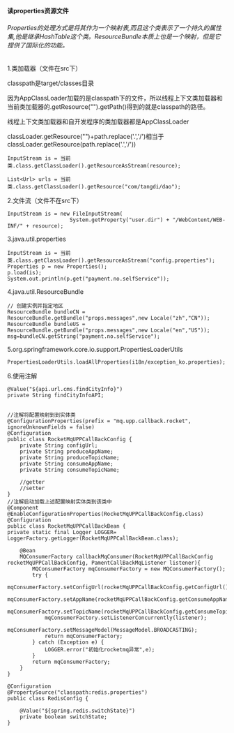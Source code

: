 #### 读properties资源文件
######   Properties的处理方式是将其作为一个映射表,而且这个类表示了一个持久的属性集,他是继承HashTable这个类。ResourceBundle本质上也是一个映射，但是它提供了国际化的功能。  


1.类加载器（文件在src下）

classpath是target/classes目录

因为AppClassLoader加载的是classpath下的文件，所以线程上下文类加载器和当前类加载器的.getResource("").getPath()得到的就是classpath的路径。

线程上下文类加载器和自开发程序的类加载器都是AppClassLoader

classLoader.getResource("")+path.replace('.','/')相当于classLoader.getResource(path.replace('.','/'))
```
InputStream is = 当前类.class.getClassLoader().getResourceAsStream(resource);

List<Url> urls = 当前类.class.getClassLoader().getResource("com/tangdi/dao");
```

2.文件流（文件不在src下）

```
InputStream is = new FileInputStream(
                    System.getProperty("user.dir") + "/WebContent/WEB-INF/" + resource);
```


3.java.util.properties

```
InputStream is = 当前类.class.getClassLoader().getResourceAsStream("config.properties");
Properties p = new Properties();
p.load(is);
System.out.println(p.get("payment.no.selfService"));
```

4.java.util.ResourceBundle

```
// 创建实例并指定地区
ResourceBundle bundleCN = ResourceBundle.getBundle("props.messages",new Locale("zh","CN"));
ResourceBundle bundleUS = ResourceBundle.getBundle("props.messages",new Locale("en","US"));
msg=bundleCN.getString("payment.no.selfService");
```


5.org.springframework.core.io.support.PropertiesLoaderUtils

```
PropertiesLoaderUtils.loadAllProperties(i18n/exception_ko.properties);
```

6.使用注解

```
@Value("${api.url.cms.findCityInfo}")
private String findCityInfoAPI;
```
```

//注解将配置映射到到实体类
@ConfigurationProperties(prefix = "mq.upp.callback.rocket", ignoreUnknownFields = false)
@Configuration
public class RocketMqUPPCallBackConfig {
    private String configUrl;
    private String produceAppName;
    private String produceTopicName;
    private String consumeAppName;
    private String consumeTopicName;
    
    //getter
    //setter
}
//注解启动加载上述配置映射实体类到该类中
@Component
@EnableConfigurationProperties(RocketMqUPPCallBackConfig.class)
@Configuration
public class RocketMqUPPCallBackBean {
private static final Logger LOGGER= LoggerFactory.getLogger(RocketMqUPPCallBackBean.class);

    @Bean
    MQConsumerFactory callbackMqConsumer(RocketMqUPPCallBackConfig rocketMqUPPCallBackConfig, PamentCallBackMqListener listener){
        MQConsumerFactory mqConsumerFactory = new MQConsumerFactory();
        try {
            mqConsumerFactory.setConfigUrl(rocketMqUPPCallBackConfig.getConfigUrl());
            mqConsumerFactory.setAppName(rocketMqUPPCallBackConfig.getConsumeAppName());
            mqConsumerFactory.setTopicName(rocketMqUPPCallBackConfig.getConsumeTopicName());
            mqConsumerFactory.setListenerConcurrently(listener);
            mqConsumerFactory.setMessageModel(MessageModel.BROADCASTING);
            return mqConsumerFactory;
        } catch (Exception e) {
            LOGGER.error("初始化rocketmq异常",e);
        }
        return mqConsumerFactory;
    }
}
```
```
@Configuration
@PropertySource("classpath:redis.properties")
public class RedisConfig {
	
	@Value("${spring.redis.switchState}")
    private boolean switchState;
}
```